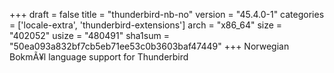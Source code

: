 +++
draft = false
title = "thunderbird-nb-no"
version = "45.4.0-1"
categories = ['locale-extra', 'thunderbird-extensions']
arch = "x86_64"
size = "402052"
usize = "480491"
sha1sum = "50ea093a832bf7cb5eb71ee53c0b3603baf47449"
+++
Norwegian BokmÃ¥l language support for Thunderbird